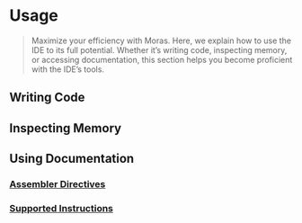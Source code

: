 # Usage

> Maximize your efficiency with Moras. Here, we explain how to use the IDE to its full potential. Whether it’s writing 
> code, inspecting memory, or accessing documentation, this section helps you become proficient with the IDE’s tools.

## Writing Code


## Inspecting Memory


## Using Documentation

### [Assembler Directives](assembler_directives.md)

### [Supported Instructions](supported_instructions.md)

